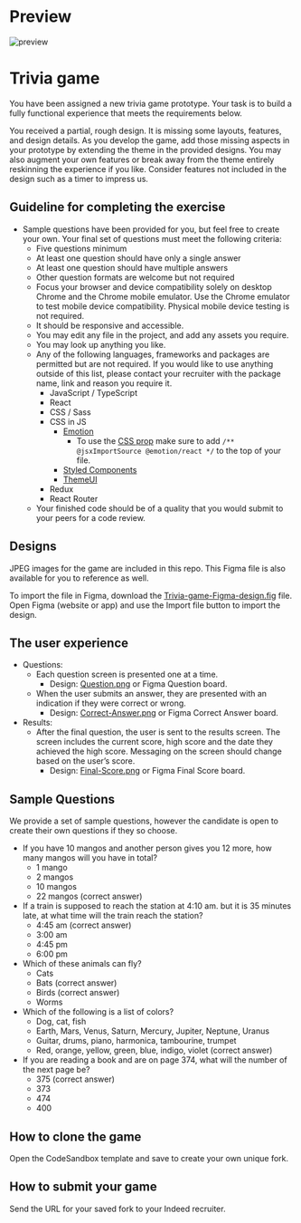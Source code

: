 # Preview

![preview](https://user-images.githubusercontent.com/34932547/183357804-f95320cb-ea2d-4525-b69c-e3b956de67ad.gif)

# Trivia game

You have been assigned a new trivia game prototype. Your task is to build a fully functional experience that meets the requirements below.

You received a partial, rough design. It is missing some layouts, features, and design details. As you develop the game, add those missing aspects in your prototype by extending the theme in the provided designs. You may also augment your own features or break away from the theme entirely reskinning the experience if you like. Consider features not included in the design such as a timer to impress us.

## Guideline for completing the exercise

- Sample questions have been provided for you, but feel free to create your own. Your final set of questions must meet the following criteria:
  - Five questions minimum
  - At least one question should have only a single answer
  - At least one question should have multiple answers
  - Other question formats are welcome but not required
  - Focus your browser and device compatibility solely on desktop Chrome and the Chrome mobile emulator. Use the Chrome emulator to test mobile device compatibility. Physical mobile device testing is not required.
  - It should be responsive and accessible.
  - You may edit any file in the project, and add any assets you require.
  - You may look up anything you like.
  - Any of the following languages, frameworks and packages are permitted but are not required. If you would like to use anything outside of this list, please contact your recruiter with the package name, link and reason you require it.
    - JavaScript / TypeScript
    - React
    - CSS / Sass
    - CSS in JS
      - [Emotion](https://emotion.sh/docs/introduction)
        - To use the [CSS prop](https://emotion.sh/docs/css-prop#jsx-pragma) make sure to add `/** @jsxImportSource @emotion/react */` to the top of your file.
      - [Styled Components](https://styled-components.com/)
      - [ThemeUI](https://theme-ui.com/)
    - Redux
    - React Router
  - Your finished code should be of a quality that you would submit to your peers for a code review.

## Designs

JPEG images for the game are included in this repo. This Figma file is also available for you to reference as well.

To import the file in Figma, download the [Trivia-game-Figma-design.fig](https://github.com/indeed-de-exercise/figma/raw/main/Trivia-game-Figma-design.fig) file. Open Figma (website or app) and use the Import file button to import the design.

## The user experience

- Questions:
  - Each question screen is presented one at a time.
    - Design: [Question.png](./Question/png) or Figma Question board.
  - When the user submits an answer, they are presented with an indication if they were correct or wrong.
    - Design: [Correct-Answer.png](./Correct-Answer.png) or Figma Correct Answer board.
- Results:
  - After the final question, the user is sent to the results screen. The screen includes the current score, high score and the date they achieved the high score. Messaging on the screen should change based on the user’s score.
    - Design: [Final-Score.png](./Final-Sorce.png) or Figma Final Score board.

## Sample Questions

We provide a set of sample questions, however the candidate is open to create their own questions if they so choose.

- If you have 10 mangos and another person gives you 12 more, how‌ ‌many‌ ‌mangos‌ ‌will‌ ‌you‌ ‌have‌ ‌in‌ ‌total?‌
  - 1 mango
  - 2 mangos
  - 10 mangos
  - 22 mangos (correct answer)
- If‌ ‌a‌ ‌train‌ ‌is‌ ‌supposed‌ ‌to‌ ‌reach‌ ‌the‌ ‌station‌ ‌at‌ ‌4:10‌ ‌am‌. but‌ ‌it‌ ‌is ‌35‌ ‌minutes‌ late,‌ ‌at‌ ‌what‌ ‌time‌ ‌will ‌the‌ ‌train‌ ‌reach‌ ‌the‌ ‌station?‌ ‌
  - 4:45 am (correct answer)
  - 3:00 am
  - 4:45 pm
  - 6:00 pm
- Which of these animals can fly?
  - Cats
  - Bats (correct answer)
  - Birds (correct answer)
  - Worms
- Which of the following is a list of colors?
  - Dog, cat, fish
  - Earth, Mars, Venus, Saturn, Mercury, Jupiter, Neptune, Uranus
  - Guitar, drums, piano, harmonica, tambourine, trumpet
  - Red, orange, yellow, green, blue, indigo, violet (correct answer)
- If you are reading a book and are on page 374, what will the number of the next page be?
  - 375 (correct answer)
  - 373
  - 474
  - 400

## How to clone the game

Open the CodeSandbox template and save to create your own unique fork.

## How to submit your game

Send the URL for your saved fork to your Indeed recruiter.
